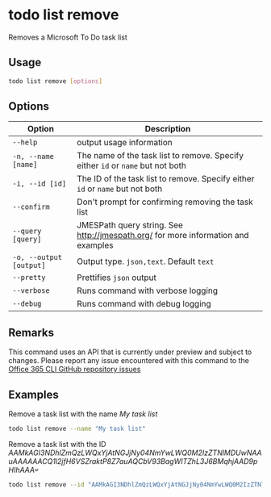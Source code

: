 # todo list remove

Removes a Microsoft To Do task list

## Usage

```sh
todo list remove [options]
```

## Options

Option|Description
------|-----------
`--help`|output usage information
`-n, --name [name]`|The name of the task list to remove. Specify either `id` or `name` but not both
`-i, --id [id]`|The ID of the task list to remove. Specify either `id` or `name` but not both
`--confirm`|Don't prompt for confirming removing the task list
`--query [query]`|JMESPath query string. See http://jmespath.org/ for more information and examples
`-o, --output [output]`|Output type. `json,text`. Default `text`
`--pretty`|Prettifies `json` output
`--verbose`|Runs command with verbose logging
`--debug`|Runs command with debug logging

## Remarks

This command uses an API that is currently under preview and subject to changes.
Please report any issue encountered with this command to the [Office 365 CLI GitHub repository issues](https://github.com/pnp/office365-cli/issues)

## Examples

Remove a task list with the name _My task list_

```sh
todo list remove --name "My task list"
```

Remove a task list with the ID _AAMkAGI3NDhlZmQzLWQxYjAtNGJjNy04NmYwLWQ0M2IzZTNlMDUwNAAuAAAAAACQ1l2jfH6VSZraktP8Z7auAQCbV93BagWITZhL3J6BMqhjAAD9pHIhAAA=_

```sh
todo list remove --id "AAMkAGI3NDhlZmQzLWQxYjAtNGJjNy04NmYwLWQ0M2IzZTNlMDUwNAAuAAAAAACQ1l2jfH6VSZraktP8Z7auAQCbV93BagWITZhL3J6BMqhjAAD9pHIhAAA="
```